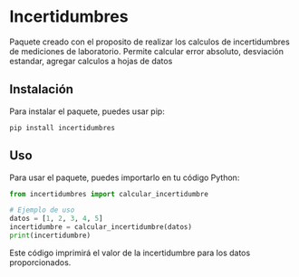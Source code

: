# Incertidumbres

Paquete creado con el proposito de realizar los calculos de incertidumbres de mediciones de laboratorio. Permite calcular error absoluto, desviación estandar, agregar calculos a hojas de datos

## Instalación

Para instalar el paquete, puedes usar pip:

```
pip install incertidumbres
```

## Uso

Para usar el paquete, puedes importarlo en tu código Python:

```python
from incertidumbres import calcular_incertidumbre

# Ejemplo de uso
datos = [1, 2, 3, 4, 5]
incertidumbre = calcular_incertidumbre(datos)
print(incertidumbre)
```

Este código imprimirá el valor de la incertidumbre para los datos proporcionados.
